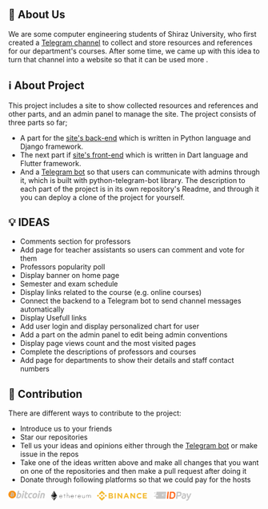 ## :information_desk_person: About Us

We are some computer engineering students of Shiraz University, who first created a [Telegram channel](https://t.me/CSE_Archive) to collect and store resources and references for our department's courses.
After some time, we came up with this idea to turn that channel into a website so that it can be used more  .


## :information_source: About Project

This project includes a site to show collected resources and references and other parts, and an admin panel to manage the site.
The project consists of three parts so far;
- A part for the [site's back-end](https://github.com/CSE-Archive/archive-api) which is written in Python language and Django framework.
- The next part if [site's front-end](https://github.com/CSE-Archive/archive-ui) which is written in Dart language and Flutter framework.
- And a [Telegram bot](https://github.com/CSE-Archive/archive-telegram-bot) so that users can communicate with admins through it, which is built with python-telegram-bot library.
The description to each part of the project is in its own repository's Readme, and through it you can deploy a clone of the project for yourself.


## :bulb: IDEAS

- Comments section for professors
- Add page for teacher assistants so users can comment and vote for them
- Professors popularity poll
- Display banner on home page
- Semester and exam schedule
- Display links related to the course (e.g. online courses)
- Connect the backend to a Telegram bot to send channel messages automatically
- Display Usefull links
- Add user login and display personalized chart for user
- Add a part on the admin panel to edit being admin conventions
- Display page views count and the most visited pages
- Complete the descriptions of professors and courses
- Add page for departments to show their details and staff contact numbers


## :handshake: Contribution

There are different ways to contribute to the project:

- Introduce us to your friends
- Star our repositories
- Tell us your ideas and opinions either through the [Telegram bot](https://t.me/CSE_Archive_Bot) or make issue in the repos
- Take one of the ideas written above and make all changes that you want on one of the repositories and then make a pull request after doing it
- Donate through following platforms so that we could pay for the hosts

[<img alt="Bitcoin" height="20px" src="https://github.com/CSE-Archive/.github/blob/main/profile/donation/btc_logo.svg" />](https://raw.githubusercontent.com/CSE-Archive/.github/profile/donation/btc_address.txt) &nbsp;
[<img alt="Bitcoin" height="20px" src="https://github.com/CSE-Archive/.github/blob/main/profile/donation/eth_logo.svg" />](https://raw.githubusercontent.com/CSE-Archive/.github/profile/donation/eth_address.txt) &nbsp;
[<img alt="Bitcoin" height="20px" src="https://github.com/CSE-Archive/.github/blob/main/profile/donation/bnb_logo.svg" />](https://raw.githubusercontent.com/CSE-Archive/.github/profile/donation/bnb_address.txt) &nbsp;
[<img alt="ID Pay" height="20px" src="https://github.com/CSE-Archive/.github/blob/main/profile/donation/idpay_logo.svg" />](https://idpay.ir/cse-archive)
